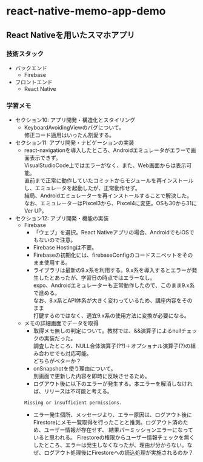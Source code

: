 # react-native-memo-app-demo

## React Nativeを用いたスマホアプリ

### 技術スタック
* バックエンド
  * Firebase
* フロントエンド
  * React Native
  
### 学習メモ
* セクション10: アプリ開発・構造化とスタイリング
  * KeyboardAvoidingViewのバグについて。  
    修正コード適用はいったん割愛する。
* セクション11: アプリ開発・ナビゲーションの実装
  * react-navigationを導入したところ、Androidエミュレータがエラーで画面表示できず。  
    VisualStudioCode上ではエラーがなく、また、Web画面からは表示可能。  
    直前まで正常に動作していたコミットからモジュールを再インストールし、エミュレータを起動したが、正常動作せず。  
    結局、Androidエミュレーターを再インストールすることで解決した。  
    なお、エミュレーターはPixcel3から、Pixcel4に変更。OSも30から31にVer UP。
* セクション12: アプリ開発・機能の実装
  * Firebase
    * 「ウェブ」を選択。React Nativeアプリの場合、AndroidでもiOSでもないので注意。
    * Firebase Hostingは不要。
    * Firebaseの初期化には、firebaseConfigのコードスニペットをそのまま使用する。
    * ライブラリは最新の9.x系を利用する。9.x系を導入するとエラーが発生したとあったが、学習日の時点ではエラーなし。  
      expo、Androidエミュレーターも正常動作したので、このまま9.x系で進める。  
      なお、8.x系とAPI体系が大きく変わっているため、講座内容をそのまま  
      打鍵するのではなく、適宜9.x系の使用方法に変換が必要になる。
  * メモの詳細画面でデータを取得
    * 取得メモ無しの判定について。教材では、&&演算子によるnullチェックの実装だった。  
      調査したところ、NULL合体演算子(??)＋オプショナル演算子(?)の組み合わせでも対応可能。  
      どちらがベターか？
    * onSnapshotを使う理由について。  
      別画面で更新した内容を即時に反映させるため。
    * ログアウト後に以下のエラーが発生する。本エラーを解消しなければ、リリースは不可能と考える。  
    ```
    Missing or insufficient permissions.
    ```
    * エラー発生個所、メッセージより、エラー原因は、ログアウト後にFirestoreにメモ一覧取得を行ったことと推測。ログアウト済のため、ユーザー情報が存在せず、
      結果パーミッションエラーになっていると思われる。
      Firestoreの権限からユーザー情報チェックを無くしたところ、エラーは発生しなくなったが、理由が分からない。なぜ、ログアウト処理後にFirestoreへの読込処理が実施されるのか？